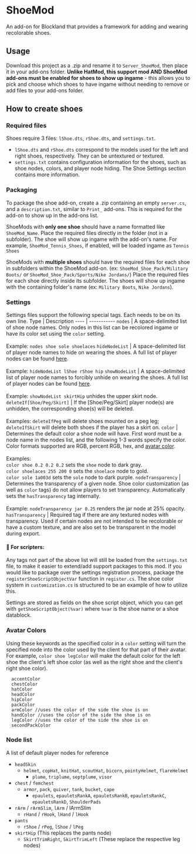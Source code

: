 # ShoeMod
An add-on for Blockland that provides a framework for adding and wearing recolorable shoes.

## Usage

Download this project as a .zip and rename it to `Server_ShoeMod`, then place it in your add-ons folder. **Unlike HatMod, this support mod AND ShoeMod add-ons must be enabled for shoes to show up ingame** - this allows you to pick and choose which shoes to have ingame without needing to remove or add files to your add-ons folder.

## How to create shoes

### Required files

Shoes require 3 files: `lShoe.dts`, `rShoe.dts`, and `settings.txt`.
- `lShoe.dts` and `rShoe.dts` correspond to the models used for the left and right shoes, respectively. They can be untextured or textured.
- `settings.txt` contains configuration information for the shoes, such as shoe nodes, colors, and player node hiding. The Shoe Settings section contains more information.

### Packaging

To package the shoe add-on, create a .zip containing an empty `server.cs`, and a `description.txt`, similar to `Print_` add-ons. This is required for the add-on to show up in the add-ons list.

ShoeMods with **only one shoe** should have a name formatted like `ShoeMod_Name`. Place the required files directly in the folder (not in a subfolder). The shoe will show up ingame with the add-on's name. For example, `ShoeMod_Tennis_Shoes`, if enabled, will be loaded ingame as `Tennis Shoes`

ShoeMods with **multiple shoes** should have the required files for each shoe in subfolders within the ShoeMod add-on.
(ex: `ShoeMod_Shoe_Pack/Military Boots/` or `ShoeMod_Shoe_Pack/Sports/Nike Jordans/`)
Place the required files for each shoe directly inside its subfolder. The shoes will show up ingame with the containing folder's name (ex: `Military Boots`, `Nike Jordans`).

### Settings

Settings files support the following special tags. Each needs to be on its own line.
Type | Description
---- | -----------
`nodes` | A space-delimited list of shoe node names. Only nodes in this list can be recolored ingame or have its color set using the `color` setting. <br> <br> Example: `nodes shoe sole shoelaces`
`hideNodeList` | A space-delimited list of player node names to hide on wearing the shoes. A full list of player nodes can be found [here](#node-list). <br> <br> Example: `hideNodeList lShoe rShoe hip`
`showNodeList` | A space-delimited list of player node names to forcibly unhide on wearing the shoes. A full list of player nodes can be found [here](#node-list). <br> <br> Example: `showNodeList skirtHip` unhides the upper skirt node.
`deleteIf[Shoe/Peg/Skirt]` | If the [Shoe/Peg/Skirt] player node(s) are unhidden, the corresponding shoe(s) will be deleted. <br> <br> Examples: `deleteIfPeg` will delete shoes mounted on a peg leg; `deleteIfSkirt` will delete both shoes if the player has a skirt on.
`color` | Determines the default color a shoe node will have. First word must be a node name in the nodes list, and the following 1-3 words specify the color. Color formats supported are RGB, percent RGB, hex, and [avatar color](#avatar-colors). <br> <br> Examples: <br> `color shoe 0.2 0.2 0.2` sets the `shoe` node to dark gray. <br> `color shoelaces 255 200 0` sets the `shoelace` node to gold. <br> `color sole 1a003d` sets the `sole` node to dark purple.
`nodeTransparency` | Determines the transparency of a given node. Shoe color customization (as well as `color` tags) do not allow players to set transparency. Automatically sets the `hasTransparency` tag internally. <br> <br> Example: `nodeTransparency jar 0.25` renders the jar node at 25% opacity.
`hasTransparency` | Required tag if there are any textured nodes with transparency. Used if certain nodes are not intended to be recolorable or have a custom texture, and are also set to be transparent in the model during export.

#### :memo: For scripters:
Any tags not part of the above list will still be loaded from the `settings.txt` file, to make it easier to extend/add support packages to this mod. If you would like to package over the settings registration process, package the `registerShoeScriptObjectVar` function in `register.cs`. The shoe color system in `customization.cs` is structured to be an example of how to utilize this.

Settings are stored as fields on the shoe script object, which you can get with `getShoeScriptObject(%var)` where `%var` is the shoe name or a shoe datablock.

### Avatar Colors

Using these keywords as the specified color in a `color` setting will turn the specified node into the color used by the client for that part of their avatar. For example, `color shoe legColor` will make the default color for the left shoe the client's left shoe color (as well as the right shoe and the client's right shoe color).
```
  accentColor
  chestColor
  hatColor
  headColor
  hipColor
  packColor
  armColor //uses the color of the side the shoe is on
  handColor //uses the color of the side the shoe is on
  legColor //uses the color of the side the shoe is on
  secondPackColor
  ```

### Node list

A list of default player nodes for reference

- `headSkin` 
  - `helmet`, `copHat`, `knitHat`, `scoutHat`, `bicorn`, `pointyHelmet`, `flareHelmet`
    - `plume`, `triplume`, `septplume`, `visor`
- `chest` / `femchest` 
  - `armor`, `pack`, `quiver`, `tank`, `bucket`, `cape` 
    - `epaulets`, `epauletsRankA`, `epauletsRankB`, `epauletsRankC`, `epauletsRankD`, `ShoulderPads` 
- `rArm` / `rArmSlim`, `lArm` / lArmSlim
  - `rHand` / `rHook`, `lHand` / `lHook` 
- `pants` 
  - `rShoe` / `rPeg`, `lShoe` / `lPeg` 
- `skirtHip`                          (This replaces the pants node)
  - `SkirtTrimRight`, `SkirtTrimLeft` (These replace the respective leg nodes)